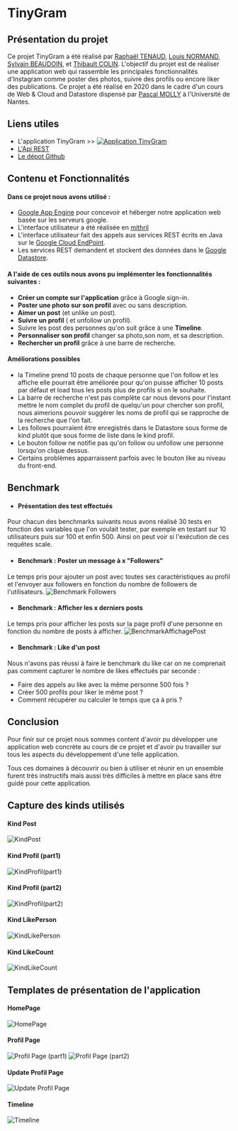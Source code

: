 # TinyGram

## Présentation du projet
Ce projet TinyGram a été réalisé par 
[Raphaël TENAUD](https://github.com/Raph-glitch), 
[Louis NORMAND](https://github.com/LouisNmd), 
[Sylvain BEAUDOIN](https://github.com/ParadoxeDore), et 
[Thibault COLIN](https://github.com/Thibault-COLIN).
L'objectif du projet est de réaliser une application web qui rassemble les principales fonctionnalités 
d'Instagram comme poster des photos, suivre des profils ou encore liker des publications.
Ce projet a été réalisé en 2020 dans le cadre d'un cours de Web & Cloud and Datastore dispensé par 
[Pascal MOLLY](https://sites.google.com/view/pascal-molli/teaching/webcloud) à l'Université de Nantes.

## Liens utiles

* L'application TinyGram >> [![Application TinyGram](imgReadme/favicon.png)](https://tinygram-1.ew.r.appspot.com/)
* [L'Api REST](https://endpointsportal.tinygram-1.cloud.goog/)
* [Le dépot Github](https://github.com/Raph-glitch/tinyGram)

## Contenu et Fonctionnalités
#### Dans ce projet nous avons utilisé :
* [Google App Engine](https://cloud.google.com/appengine?hl=fr) pour concevoir et héberger notre application web basée sur les serveurs google.
* L'interface utilisateur a été réalisée en [mithril](https://mithril.js.org/)
* L'interface utilisateur fait des appels aux services REST écrits en Java sur le [Google Cloud EndPoint](https://cloud.google.com/endpoints/?hl=fr).
* Les services REST demandent et stockent des données dans le [Google Datastore](https://cloud.google.com/datastore/?hl=fr).

#### A l'aide de ces outils nous avons pu implémenter les fonctionnalités suivantes :

* **Créer un compte sur l'application** grâce à Google sign-in.
* **Poster une photo sur son profil** avec ou sans description. 
* **Aimer un post** (et unlike un post).
* **Suivre un profil** ( et unfollow un profil).
* Suivre les post des personnes qu'on suit grâce à une **Timeline**.
* **Personnaliser son profil** changer sa photo,son nom, et sa description.
* **Rechercher un profil** grâce à une barre de recherche.

#### Améliorations possibles
* la Timeline prend 10 posts de chaque personne que l'on follow et les affiche
elle pourrait être améliorée pour qu'on puisse afficher 10 posts par défaut et load tous les posts 
plus de profils si on le souhaite.
* La barre de recherche n'est pas complète car nous devons pour l'instant mettre 
le nom complet du profil de quelqu'un pour chercher son profil, nous aimerions 
pouvoir suggérer les noms de profil qui se rapproche de la recherche que l'on fait.
* Les follows pourraient être enregistrés dans le Datastore sous forme de kind
 plutôt que sous forme de liste dans le kind profil.
* Le bouton follow ne notifie pas qu'on follow ou unfollow une personne lorsqu'on 
clique dessus. 
* Certains problèmes apparraissent parfois avec le bouton like au niveau du front-end.

## Benchmark
* #### Présentation des test effectués
Pour chacun des benchmarks suivants nous avons réalisé 
30 tests en fonction des variables que l'on voulait tester, 
par exemple en testant sur 10 utilisateurs puis sur 100 et enfin 500.
Ainsi on peut voir si l'exécution de ces requêtes scale.
* #### Benchmark : Poster un message à x "Followers"
Le temps pris pour ajouter un post avec toutes ses caractéristiques au profil et l'envoyer aux followers en fonction 
du nombre de followers de l'utilisateurs.
![Benchmark Followers](imgReadme/BenchmarkFollowers.PNG)
* #### Benchmark : Afficher les x derniers posts
Le temps pris pour afficher les posts sur la page profil d'une personne en fonction du nombre de 
posts à afficher. 
![BenchmarkAffichagePost](imgReadme/BenchmarkAffichagePost.PNG)
* #### Benchmark : Like d'un post
Nous n'avons pas réussi à faire le benchmark du like car on ne comprenait pas comment capturer le nombre de likes effectués 
par seconde :
* Faire des appels au like avec la même personne 500 fois ?
* Créer 500 profils pour liker le même post ?
* Comment récupérer ou calculer le temps que ça à pris ?

[insérer le benchmark des likes]: <>

## Conclusion
Pour finir sur ce projet nous sommes content d'avoir pu développer une application 
web concrète au cours de ce projet et d'avoir pu travailler sur tous les aspects du
développement d'une telle application.

Tous ces domaines à découvrir ou bien à utiliser et réunir en un ensemble furent très instructifs 
mais aussi très difficiles à mettre en place sans être guidé pour cette application. 

## Capture des kinds utilisés
#### Kind Post
![KindPost](imgReadme/KindsPost(part1).PNG)
#### Kind Profil (part1)
![KindProfil(part1)](imgReadme/KindProfil(part1).PNG)
#### Kind Profil (part2)
![KindProfil(part2)](imgReadme/KindsProfil(part2).PNG)
#### Kind LikePerson
![KindLikePerson](imgReadme/KindsLikePerson.PNG)
#### Kind LikeCount
![KindLikeCount](imgReadme/KindsLikeCount.PNG)


## Templates de présentation de l'application
#### HomePage
![HomePage](imgReadme/HomePage.PNG)
#### Profil Page
![Profil Page (part1)](imgReadme/profilpage(part1).PNG)
![Profil Page (part2)](imgReadme/profilpage(part2).PNG)
#### Update Profil Page
![Update Profil Page](imgReadme/updateProfilPage.PNG)
#### Timeline
![Timeline](imgReadme/Timeline.PNG)
